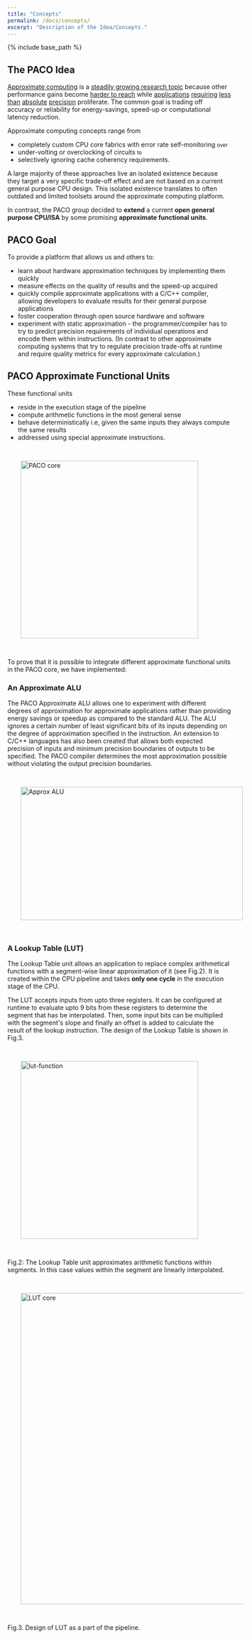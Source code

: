 ```yaml
---
title: "Concepts"
permalink: /docs/concepts/
excerpt: "Description of the Idea/Concepts."
---
```


{% include base_path %}

## The PACO Idea
[Approximate computing](https://en.wikipedia.org/wiki/Approximate_computing) is a [steadily growing research topic](/paco-cpu/images/year_on_year_growth_approx.png) because other performance gains become [harder to reach](https://en.wikipedia.org/wiki/Dennard_scaling#Breakdown_of_Dennard_scaling_around_2006) while [applications](https://en.wikipedia.org/wiki/Computer_vision) [requiring](https://en.wikipedia.org/wiki/Image_processing) [less](https://en.wikipedia.org/wiki/Big_data) [than](https://en.wikipedia.org/wiki/Speech_recognition) [absolute](https://en.wikipedia.org/wiki/Machine_learning) [precision](https://en.wikipedia.org/wiki/Data_compression#Video) proliferate. The common goal is trading off accuracy or reliability for energy-savings, speed-up or computational latency reduction.

Approximate computing concepts range from 

* completely custom CPU core fabrics with error rate self-monitoring <small>over</small>
* under-volting or overclocking of circuits  <small>to</small>
* selectively ignoring cache coherency requirements.

A large majority of these approaches live an isolated existence because they target a very specific trade-off effect and are not based on a current general purpose CPU design. This isolated existence translates to often outdated and limited toolsets around the approximate computing platform.  

In contrast, the PACO group decided to **extend** a current **open general purpose CPU/ISA** by some promising **approximate functional units**.

## PACO Goal
To provide a platform that allows us and others to:

* learn about hardware approximation techniques by implementing them quickly
* measure effects on the quality of results and the speed-up acquired
* quickly compile approximate applications with a C/C++ compiler, allowing developers to evaluate results for their general purpose applications
* foster cooperation through open source hardware and software
* experiment with static approximation - the programmer/compiler has to try to predict precision requirements of individual operations and encode them within instructions. (In contrast to other approximate computing systems that try to regulate precision trade-offs at runtime and require quality metrics for every approximate calculation.)

## PACO Approximate Functional Units
These functional units

* reside in the execution stage of the pipeline 
* compute arithmetic functions in the most general sense
* behave deterministically i.e, given the same inputs they always compute the same results 
* addressed using special approximate instructions.

<img src="/paco-cpu/images/PACO_core.png" alt="PACO core" width="400" style = "margin:30px">

To prove that it is possible to integrate different approximate functional units in the PACO core, we have implemented:

### An Approximate ALU  
The PACO Approximate ALU allows one to experiment with different degrees of approximation for approximate applications rather than providing energy savings or speedup as compared to the standard ALU. The ALU ignores a certain number of least significant bits of its inputs depending on the degree of approximation specified in the instruction.
An extension to C/C++ languages has also been created that allows both expected precision of inputs and minimum precision boundaries of outputs to be specified. The PACO compiler determines the most approximation possible without violating the output precision boundaries.
 
 <img src="/paco-cpu/images/results/alu/approx-alu-pipeline.svg" alt="Approx ALU" width="500" height= "300" style = "margin:30px">
 
### A Lookup Table (LUT) 
The Lookup Table unit allows an application to replace complex arithmetical functions with a segment-wise linear approximation of it (see Fig.2). It is created within the CPU pipeline and takes **only one cycle** in the execution stage of the CPU. 

The LUT accepts inputs from upto three registers. It can be configured at runtime to evaluate upto 9 bits from these registers to determine the segment that has be interpolated. Then, some input bits can be multiplied with the segment's slope and finally an offset is added to calculate the result of the lookup instruction. The design of the Lookup Table is shown in Fig.3.
 
<img src="/paco-cpu/images/lut-function-linear.png" alt="lut-function" width="400" style = "margin:30px">

Fig.2: The Lookup Table unit approximates arithmetic functions within segments. In this case values within the segment are linearly interpolated.

<img src="/paco-cpu/images/results/lut/LUT-design.png" alt="LUT core" width="700" style = "margin:30px">

Fig.3. Design of LUT as a part of the pipeline.
